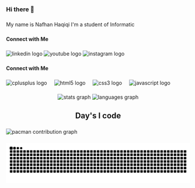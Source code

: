 <h3 align="left">Hi there 👋</h3>

###

<p align="left">My name is Nafhan Haqiqi I'm a student of Informatic</p>

###

<h4 align="left">Connect with Me</h4>

###

<div align="left">
  <img src="https://raw.githubusercontent.com/maurodesouza/profile-readme-generator/master/src/assets/icons/social/linkedin/default.svg" width="52" height="40" alt="linkedin logo"  />
  <img src="https://raw.githubusercontent.com/maurodesouza/profile-readme-generator/master/src/assets/icons/social/youtube/default.svg" width="52" height="40" alt="youtube logo"  />
  <img src="https://raw.githubusercontent.com/maurodesouza/profile-readme-generator/master/src/assets/icons/social/instagram/default.svg" width="52" height="40" alt="instagram logo"  />
</div>

###

<h4 align="left">Connect with Me</h4>

###

<div align="left">
  <img src="https://cdn.jsdelivr.net/gh/devicons/devicon/icons/cplusplus/cplusplus-original.svg" height="40" alt="cplusplus logo"  />
  <img width="12" />
  <img src="https://cdn.jsdelivr.net/gh/devicons/devicon/icons/html5/html5-original.svg" height="40" alt="html5 logo"  />
  <img width="12" />
  <img src="https://cdn.jsdelivr.net/gh/devicons/devicon/icons/css3/css3-original.svg" height="40" alt="css3 logo"  />
  <img width="12" />
  <img src="https://cdn.jsdelivr.net/gh/devicons/devicon/icons/javascript/javascript-original.svg" height="40" alt="javascript logo"  />
</div>

###

<div align="center">
  <img src="https://github-readme-stats.vercel.app/api?username=Nafhaniqi14&hide_title=false&hide_rank=false&show_icons=true&include_all_commits=true&count_private=true&disable_animations=false&theme=dracula&locale=en&hide_border=false&order=1" height="150" alt="stats graph"  />
  <img src="https://github-readme-stats.vercel.app/api/top-langs?username=Nafhaniqi14&locale=en&hide_title=false&layout=compact&card_width=320&langs_count=5&theme=dracula&hide_border=false&order=2" height="150" alt="languages graph"  />
</div>

###

<h2 align="center">Day's I code</h2>

###

<picture>
  <source media="(prefers-color-scheme: dark)" srcset="https://raw.githubusercontent.com/Nafhaniqi14/Nafhaniqi14/output/pacman-contribution-graph-dark.svg">
  <source media="(prefers-color-scheme: light)" srcset="https://raw.githubusercontent.com/Nafhaniqi14/Nafhaniqi14/output/pacman-contribution-graph.svg">
  <img alt="pacman contribution graph" src="https://raw.githubusercontent.com/Nafhaniqi14/Nafhaniqi14/output/pacman-contribution-graph.svg">
</picture>

###

<img src="https://raw.githubusercontent.com/Nafhaniqi14/Nafhaniqi14/output/snake.svg" alt="Snake animation" />

###